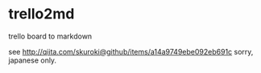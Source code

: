 # trello2md
trello board to markdown

see http://qiita.com/skuroki@github/items/a14a9749ebe092eb691c
sorry, japanese only.
